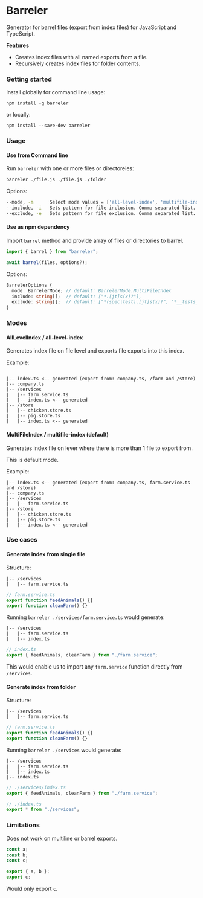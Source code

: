 # Barreler

Generator for barrel files (export from index files) for JavaScript and TypeScript.

**Features**

- Creates index files with all named exports from a file.
- Recursively creates index files for folder contents.

### Getting started

Install globally for command line usage:

```
npm install -g barreler
```

or locally:

```
npm install --save-dev barreler
```

### Usage

#### Use from Command line

Run `barreler` with one or more files or directoreies:

```sh
barreler ./file.js ./file.js ./folder
```

Options:

```sh
--mode, -m      Select mode values = ['all-level-index', 'multifile-index']
--include, -i   Sets pattern for file inclusion. Comma separated list. default: *.[jt]s(x)?
--exclude, -e   Sets pattern for file exclusion. Comma separated list. default: *(spec|test).[jt]s(x)?,*__tests__/*.[jt]s(x)?
```

#### Use as npm dependency

Import `barrel` method and provide array of files or directories to barrel.

```ts
import { barrel } from "barreler";

await barrel(files, options?);
```

Options:

```ts
BarrelerOptions {
  mode: BarrelerMode; // default: BarrelerMode.MultiFileIndex
  include: string[];  // default: ["*.[jt]s(x)?"],
  exclude: string[];  // default: ["*(spec|test).[jt]s(x)?", "*__tests__/*.[jt]s(x)?"]
}
```

### Modes

#### AllLevelIndex / all-level-index

Generates index file on file level and exports file exports into this index.

Example:

```

|-- index.ts <-- generated (export from: company.ts, /farm and /store)
|-- company.ts
|-- /services
|   |-- farm.service.ts
|   |-- index.ts <-- generated
|-- /store
|   |-- chicken.store.ts
|   |-- pig.store.ts
|   |-- index.ts <-- generated

```

#### MultiFileIndex / multifile-index (default)

Generates index file on lever where there is more than 1 file to export from.

This is default mode.

Example:

```
|-- index.ts <-- generated (export from: company.ts, farm.service.ts and /store)
|-- company.ts
|-- /services
|   |-- farm.service.ts
|-- /store
|   |-- chicken.store.ts
|   |-- pig.store.ts
|   |-- index.ts <-- generated
```

### Use cases

#### Generate index from single file

Structure:

```
|-- /services
|   |-- farm.service.ts
```

```ts
// farm.service.ts
export function feedAnimals() {}
export function cleanFarm() {}
```

Running `barreler ./services/farm.service.ts` would generate:

```
|-- /services
|   |-- farm.service.ts
|   |-- index.ts
```

```ts
// index.ts
export { feedAnimals, cleanFarm } from "./farm.service";
```

This would enable us to import any `farm.service` function directly from `/services`.

#### Generate index from folder

Structure:

```
|-- /services
|   |-- farm.service.ts
```

```ts
// farm.service.ts
export function feedAnimals() {}
export function cleanFarm() {}
```

Running `barreler ./services` would generate:

```
|-- /services
|   |-- farm.service.ts
|   |-- index.ts
|-- index.ts
```

```ts
// ./services/index.ts
export { feedAnimals, cleanFarm } from "./farm.service";
```

```ts
// ./index.ts
export * from "./services";
```

### Limitations

Does not work on multiline or barrel exports.

```ts
const a;
const b;
const c;

export { a, b };
export c;
```

Would only export `c`.
